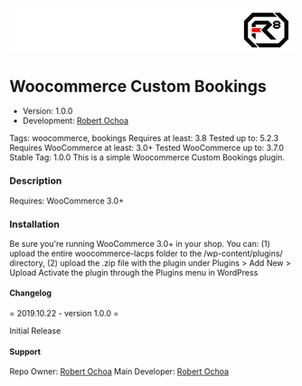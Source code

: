 ![alt tag](img/repo-logo.jpg)

# Woocommerce Custom Bookings #

* Version: 1.0.0
* Development: [Robert Ochoa](http://www.robertochoa.com.ve/)

Tags: woocommerce, bookings
Requires at least: 3.8
Tested up to: 5.2.3
Requires WooCommerce at least: 3.0+
Tested WooCommerce up to: 3.7.0
Stable Tag: 1.0.0
This is a simple Woocommerce Custom Bookings plugin.

### Description ###

Requires: WooCommerce 3.0+

### Installation ###

Be sure you're running WooCommerce 3.0+ in your shop.
You can: (1) upload the entire woocommerce-lacps folder to the /wp-content/plugins/ directory, (2) upload the .zip file with the plugin under Plugins > Add New > Upload
Activate the plugin through the Plugins menu in WordPress

#### Changelog ####

= 2019.10.22 - version 1.0.0 =

Initial Release

#### Support ####

Repo Owner: [Robert Ochoa](http://www.robertochoa.com.ve/)
Main Developer: [Robert Ochoa](http://www.robertochoa.com.ve/)
